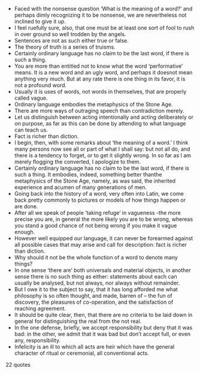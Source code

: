  - Faced with the nonsense question ‘What is the meaning of a word?’ and perhaps dimly recognizing it to be nonsense, we are nevertheless not inclined to give it up.
 - I feel ruefully sure, also, that one must be at least one sort of fool to rush in over ground so well trodden by the angels.
 - Sentences are not as such either true or false.
 - The theory of truth is a series of truisms.
 - Certainly ordinary language has no claim to be the last word, if there is such a thing.
 - You are more than entitled not to know what the word ‘performative’ means. It is a new word and an ugly word, and perhaps it doesnot mean anything very much. But at any rate there is one thing in its favor, it is not a profound word.
 - Usually it is uses of words, not words in themselves, that are properly called vague.
 - Ordinary language embodies the metaphysics of the Stone Age.
 - There are more ways of outraging speech than contradiction merely.
 - Let us distinguish between acting intentionally and acting deliberately or on purpose, as far as this can be done by attending to what language can teach us.
 - Fact is richer than diction.
 - I begin, then, with some remarks about ‘the meaning of a word.’ I think many persons now see all or part of what I shall say: but not all do, and there is a tendency to forget, or to get it slightly wrong. In so far as I am merely flogging the converted, I apologize to them.
 - Certainly ordinary language has no claim to be the last word, if there is such a thing. It embodies, indeed, something better thanthe metaphysics of the Stone Age, namely, as was said, the inherited experience and acumen of many generations of men.
 - Going back into the history of a word, very often into Latin, we come back pretty commonly to pictures or models of how things happen or are done.
 - After all we speak of people ‘taking refuge’ in vagueness -the more precise you are, in general the more likely you are to be wrong, whereas you stand a good chance of not being wrong if you make it vague enough.
 - However well equipped our language, it can never be forearmed against all possible cases that may arise and call for description: fact is richer than diction.
 - Why should it not be the whole function of a word to denote many things?
 - In one sense ‘there are’ both universals and material objects, in another sense there is no such thing as either: statements about each can usually be analysed, but not always, nor always without remainder.
 - But I owe it to the subject to say, that it has long afforded me what philosophy is so often thought, and made, barren of – the fun of discovery, the pleasures of co-operation, and the satisfaction of reaching agreement.
 - It should be quite clear, then, that there are no criteria to be laid down in general for distinguishing the real from the not real.
 - In the one defense, briefly, we accept responsibility but deny that it was bad: in the other, we admit that it was bad but don’t accept full, or even any, responsibility.
 - Infelicity is an ill to which all acts are heir which have the general character of ritual or ceremonial, all conventional acts.

22 quotes